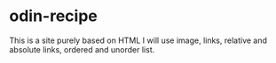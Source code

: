 # odin-recipe
This is a site purely based on HTML
I will use image, links, relative and absolute links, ordered and unorder list.